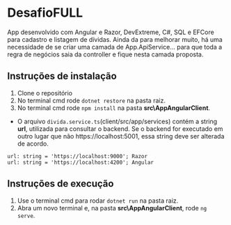# DesafioFULL
App desenvolvido com Angular e Razor, DevExtreme, C#, SQL e EFCore para cadastro e listagem de dívidas.
Ainda da para melhorar muito, há uma necessidade de se criar uma camada de App.ApiService... para que toda a regra de negócios saia da controller e fique nesta camada proposta.

## Instruções de instalação
1. Clone o repositório
2. No terminal cmd rode `dotnet restore` na pasta raiz.
3. No terminal cmd rode `npm install` na pasta <b>src\AppAngularClient</b>.


- O arquivo `divida.service.ts`(client/src/app/services) contém a string <b>url</b>, utilizada para consultar o backend. Se o backend for executado em outro lugar que não https://localhost:5001, essa string deve ser alterada de acordo.
```Client
url: string = 'https://localhost:9000'; Razor
url: string = 'https://localhost:4200'; Angular
````


## Instruções de execução
1. Use o terminal cmd para rodar `dotnet run` na pasta raiz.
2. Abra um novo terminal e, na pasta <b>src\AppAngularClient</b>, rode `ng serve`.
